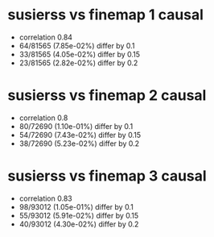 # susierss vs finemap  1 causal

- correlation 0.84
- 64/81565 (7.85e-02%) differ by 0.1
- 33/81565 (4.05e-02%) differ by 0.15
- 23/81565 (2.82e-02%) differ by 0.2


# susierss vs finemap  2 causal

- correlation 0.8
- 80/72690 (1.10e-01%) differ by 0.1
- 54/72690 (7.43e-02%) differ by 0.15
- 38/72690 (5.23e-02%) differ by 0.2


# susierss vs finemap  3 causal

- correlation 0.83
- 98/93012 (1.05e-01%) differ by 0.1
- 55/93012 (5.91e-02%) differ by 0.15
- 40/93012 (4.30e-02%) differ by 0.2


